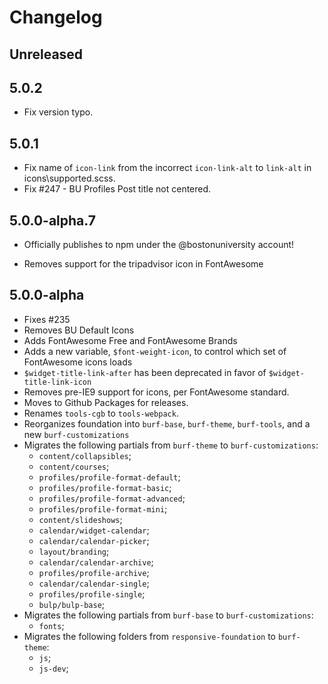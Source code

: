 # Changelog

## Unreleased

## 5.0.2

- Fix version typo.

## 5.0.1

- Fix name of `icon-link` from the incorrect `icon-link-alt` to `link-alt` in icons\supported.scss.
- Fix #247 - BU Profiles Post title not centered.

## 5.0.0-alpha.7

* Officially publishes to npm under the @bostonuniversity account!
- Removes support for the tripadvisor icon in FontAwesome

## 5.0.0-alpha

- Fixes #235
- Removes BU Default Icons
- Adds FontAwesome Free and FontAwesome Brands
- Adds a new variable, `$font-weight-icon`, to control which set of FontAwesome icons loads
- `$widget-title-link-after` has been deprecated in favor of `$widget-title-link-icon`
- Removes pre-IE9 support for icons, per FontAwesome standard.
- Moves to Github Packages for releases.
- Renames `tools-cgb` to `tools-webpack`.
- Reorganizes foundation into `burf-base`, `burf-theme`, `burf-tools`, and a new `burf-customizations`
- Migrates the following partials from `burf-theme` to `burf-customizations`:
  - `content/collapsibles`;
  - `content/courses`;
  - `profiles/profile-format-default`;
  - `profiles/profile-format-basic`;
  - `profiles/profile-format-advanced`;
  - `profiles/profile-format-mini`;
  - `content/slideshows`;
  - `calendar/widget-calendar`;
  - `calendar/calendar-picker`;
  - `layout/branding`;
  - `calendar/calendar-archive`;
  - `profiles/profile-archive`;
  - `calendar/calendar-single`;
  - `profiles/profile-single`;
  - `bulp/bulp-base`;
- Migrates the following partials from `burf-base` to `burf-customizations`:
  - `fonts`;
- Migrates the following folders from `responsive-foundation` to `burf-theme`:
  - `js`;
  - `js-dev`;
